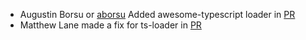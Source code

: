 * Augustin Borsu or [aborsu](https://github.com/aborsu) Added awesome-typescript loader in [PR](https://github.com/theodesp/neutrino-preset-typescript/pull/1)
* Matthew Lane made a fix for ts-loader in [PR](https://github.com/theodesp/neutrino-preset-typescript/pull/3)
